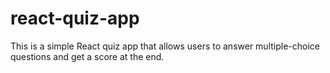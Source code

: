# react-quiz-app
This is a simple React quiz app that allows users to answer multiple-choice questions and get a score at the end. 
